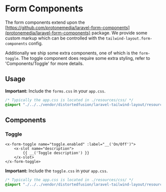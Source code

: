 # Form Components

The form components extend upon the [https://github.com/protonemedia/laravel-form-components](protonemedia/laravel-form-components) package. We provide some custom markup which can be controlled with the `tailwind-layout.form-components` config.

Additionally we ship some extra components, one of which is the `form-toggle`. The toggle component does require some extra styling, refer to 'Components/Toggle' for more details.

## Usage

**Important:** Include the `forms.css` in your `app.css`.

```css
/* Typically the app.css is located in ./resources/css/ */
@import "./../../vendor/distortedfusion/laravel-tailwind-layout/resources/css/forms.css";
```

## Components

### Toggle

```blade
<x-form-toggle name="toggle.enabled" :label="__('On/Off')">
    <x-slot name="description">
        {{ __('Toggle description') }}
    </x-slot>
</x-form-toggle>
```

**Important:** Include the `toggle.css` in your `app.css`.

```css
/* Typically the app.css is located in ./resources/css/ */
@import "./../../vendor/distortedfusion/laravel-tailwind-layout/resources/css/toggle.css";
```
